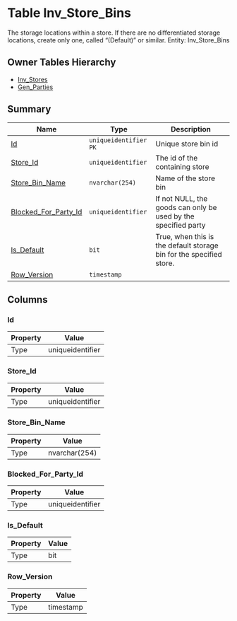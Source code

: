 # Table Inv_Store_Bins

The storage locations within a store. If there are no differentiated storage locations, create only one, called “(Default)” or similar. Entity: Inv_Store_Bins

## Owner Tables Hierarchy

* [Inv_Stores](Inv_Stores.md)
* [Gen_Parties](Gen_Parties.md)

## Summary

| Name | Type | Description |
| - | - | --- |
|[Id](#id)|`uniqueidentifier` `PK`|Unique store bin id|
|[Store_Id](#store_id)|`uniqueidentifier` |The id of the containing store|
|[Store_Bin_Name](#store_bin_name)|`nvarchar(254)` |Name of the store bin|
|[Blocked_For_Party_Id](#blocked_for_party_id)|`uniqueidentifier` |If not NULL, the goods can only be used by the specified party|
|[Is_Default](#is_default)|`bit` |True, when this is the default storage bin for the specified store.|
|[Row_Version](#row_version)|`timestamp` ||

## Columns

### Id

| Property | Value |
| - | - |
|Type|uniqueidentifier|

### Store_Id

| Property | Value |
| - | - |
|Type|uniqueidentifier|

### Store_Bin_Name

| Property | Value |
| - | - |
|Type|nvarchar(254)|

### Blocked_For_Party_Id

| Property | Value |
| - | - |
|Type|uniqueidentifier|

### Is_Default

| Property | Value |
| - | - |
|Type|bit|

### Row_Version

| Property | Value |
| - | - |
|Type|timestamp|


